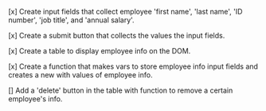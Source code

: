 [x] Create input fields that collect employee 'first name', 'last name', 'ID number', 'job title', and 'annual salary'.

[x] Create a submit button that collects the values the input fields.

[x] Create a table to display employee info on the DOM.

[x] Create a function that makes vars to store employee info input fields and creates a new <tr> with values of employee info.

[] Add a 'delete' button in the table with function to remove a certain employee's info.

